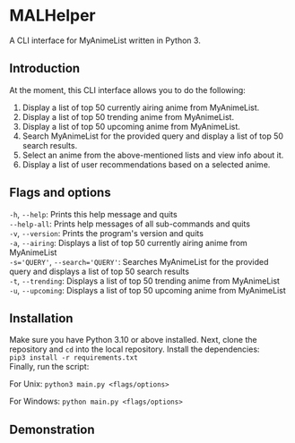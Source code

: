 # MALHelper
A CLI interface for MyAnimeList written in Python 3.

## Introduction
At the moment, this CLI interface allows you to do the following:
1. Display a list of top 50 currently airing anime from MyAnimeList.
2. Display a list of top 50 trending anime from MyAnimeList.
3. Display a list of top 50 upcoming anime from MyAnimeList.
4. Search MyAnimeList for the provided query and display a list of top 50 search results.
5. Select an anime from the above-mentioned lists and view info about it.
6. Display a list of user recommendations based on a selected anime.

## Flags and options
`-h`, `--help`: Prints this help message and quits<br />
`--help-all`: Prints help messages of all sub-commands and quits<br />
`-v`, `--version`: Prints the program's version and quits<br />
`-a`, `--airing`: Displays a list of top 50 currently airing anime from MyAnimeList<br />
`-s='QUERY'`, `--search='QUERY'`: Searches MyAnimeList for the provided query and displays a list of top 50 search results<br />
`-t`, `--trending`: Displays a list of top 50 trending anime from MyAnimeList<br />
`-u`, `--upcoming`: Displays a list of top 50 upcoming anime from MyAnimeList

## Installation 
Make sure you have Python 3.10 or above installed. Next, clone the repository and `cd` into the local repository. Install the dependencies:<br />
`pip3 install -r requirements.txt`<br />
Finally, run the script:<p>
For Unix: `python3 main.py <flags/options>`<p>
For Windows: `python main.py <flags/options>`

## Demonstration
